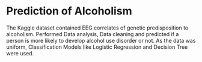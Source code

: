 # Prediction of Alcoholism 
The Kaggle dataset contained EEG correlates of genetic predisposition to alcoholism. Performed Data analysis, Data cleaning and predicted if a person is more likely to develop alcohol use disorder or not. As the data was uniform, Classification Models like Logistic Regression and Decision Tree were used.
